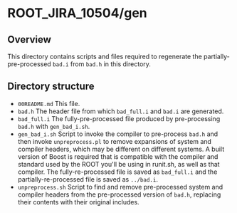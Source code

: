 # ROOT_JIRA_10504/gen

## Overview

This directory contains scripts and files required to regenerate the partially-pre-processed `bad.i` from `bad.h` in this directory.

## Directory structure

* `00README.md`
  This file.
* `bad.h`
  The header file from which `bad_full.i` and `bad.i` are generated.
* `bad_full.i`
  The fully-pre-processed file produced by pre-processing `bad.h` with `gen_bad_i.sh`.
* `gen_bad_i.sh`
  Script to invoke the compiler to pre-process `bad.h` and then invoke `unpreprocess.pl` to remove expansions of system and compiler headers, which may be different on different systems. A built version of Boost is required that is compatible with the compiler and standard used by the ROOT you'll be using in runit.sh, as well as that compiler. The fully-re-processed file is saved as `bad_full.i` and the partially-re-processed file is saved as `../bad.i`.
* `unpreprocess.sh`
  Script to find and remove pre-processed system and compiler headers from the pre-processed version of `bad.h`, replacing their contents with their original includes.
